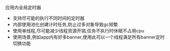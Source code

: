 应用内全局定时器

* 支持尽可能的执行不同时间的定时器
* 内部使用池化创建计时任务,防止过多对象导致gc频繁
* 使用单线程,尽可能减少线程资源开销,任务不执行时休眠不占用cpu
* 使用场景,例如app内有好多banner,使用此可以一个线程满足所有banner定时切换功能
